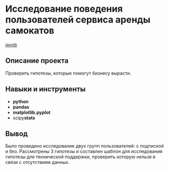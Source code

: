 # Исследование поведения пользователей сервиса аренды самокатов

[ipynb](https://github.com/Mamay-corax/Portfolio/blob/main/Research%20on%20user%20behavior%20of%20scooter%20rental%20services/4.%20%D0%98%D1%81%D1%81%D0%BB%D0%B5%D0%B4%D0%BE%D0%B2%D0%B0%D0%BD%D0%B8%D0%B5%20%D0%BF%D0%BE%D0%B2%D0%B5%D0%B4%D0%B5%D0%BD%D0%B8%D1%8F%20%D0%BF%D0%BE%D0%BB%D1%8C%D0%B7%D0%BE%D0%B2%D0%B0%D1%82%D0%B5%D0%BB%D0%B5%D0%B9%20%D1%81%D0%B5%D1%80%D0%B2%D0%B8%D1%81%D0%B0%20%D0%B0%D1%80%D0%B5%D0%BD%D0%B4%D1%8B%20%D1%81%D0%B0%D0%BC%D0%BE%D0%BA%D0%B0%D1%82%D0%BE%D0%B2.ipynb)

## Описание проекта

Проверить гипотезы, которые помогут бизнесу вырасти.


## Навыки и инструменты

- **python**
- **pandas**
- **matplotlib.pyplot**
- scipy**stats**



## Вывод

Было проведено исследование двух групп пользователей: с подпиской и без. Рассмотрены 3 гипотезы и составлен шаблон для исследования гипотезы для технической поддержки, проверить которую нельзя в связи с отсутствием данных.
